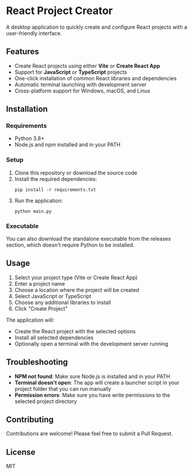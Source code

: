 # React Project Creator

A desktop application to quickly create and configure React projects with a user-friendly interface.

## Features

- Create React projects using either **Vite** or **Create React App**
- Support for **JavaScript** or **TypeScript** projects
- One-click installation of common React libraries and dependencies
- Automatic terminal launching with development server
- Cross-platform support for Windows, macOS, and Linux

## Installation

### Requirements
- Python 3.8+
- Node.js and npm installed and in your PATH

### Setup

1. Clone this repository or download the source code
2. Install the required dependencies:
   ```
   pip install -r requirements.txt
   ```
3. Run the application:
   ```
   python main.py
   ```

### Executable

You can also download the standalone executable from the releases section, which doesn't require Python to be installed.

## Usage

1. Select your project type (Vite or Create React App)
2. Enter a project name
3. Choose a location where the project will be created
4. Select JavaScript or TypeScript
5. Choose any additional libraries to install
6. Click "Create Project"

The application will:
- Create the React project with the selected options
- Install all selected dependencies
- Optionally open a terminal with the development server running

## Troubleshooting

- **NPM not found**: Make sure Node.js is installed and in your PATH
- **Terminal doesn't open**: The app will create a launcher script in your project folder that you can run manually
- **Permission errors**: Make sure you have write permissions to the selected project directory

## Contributing

Contributions are welcome! Please feel free to submit a Pull Request.

## License

MIT